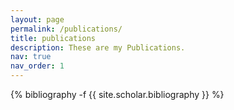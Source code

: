 ```yaml
---
layout: page
permalink: /publications/
title: publications
description: These are my Publications.
nav: true
nav_order: 1
---
```

<!-- _pages/publications.md -->
<div class="publications">

{% bibliography -f {{ site.scholar.bibliography }} %}

</div>
